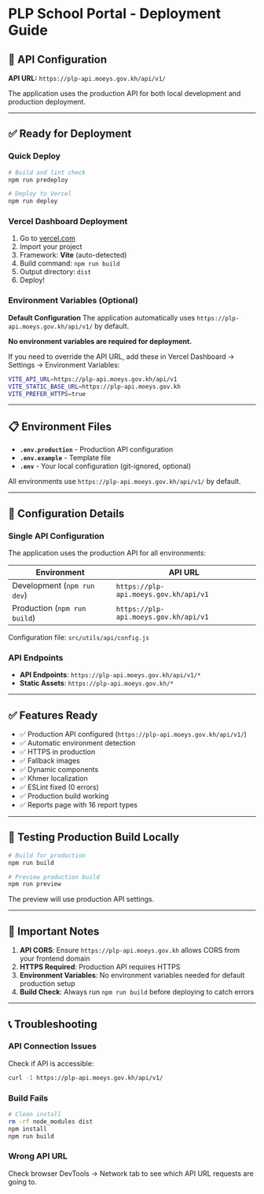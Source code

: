 # PLP School Portal - Deployment Guide

## 🚀 API Configuration

**API URL:** `https://plp-api.moeys.gov.kh/api/v1/`

The application uses the production API for both local development and production deployment.

---

## ✅ Ready for Deployment

### Quick Deploy
```bash
# Build and lint check
npm run predeploy

# Deploy to Vercel
npm run deploy
```

### Vercel Dashboard Deployment
1. Go to [vercel.com](https://vercel.com)
2. Import your project
3. Framework: **Vite** (auto-detected)
4. Build command: `npm run build`
5. Output directory: `dist`
6. Deploy!

### Environment Variables (Optional)

**Default Configuration**
The application automatically uses `https://plp-api.moeys.gov.kh/api/v1/` by default.

**No environment variables are required for deployment.**

If you need to override the API URL, add these in Vercel Dashboard → Settings → Environment Variables:

```bash
VITE_API_URL=https://plp-api.moeys.gov.kh/api/v1
VITE_STATIC_BASE_URL=https://plp-api.moeys.gov.kh
VITE_PREFER_HTTPS=true
```

---

## 📋 Environment Files

- **`.env.production`** - Production API configuration
- **`.env.example`** - Template file
- **`.env`** - Your local configuration (git-ignored, optional)

All environments use `https://plp-api.moeys.gov.kh/api/v1/` by default.

---

## 🔧 Configuration Details

### Single API Configuration

The application uses the production API for all environments:

| Environment | API URL |
|------------|---------|
| Development (`npm run dev`) | `https://plp-api.moeys.gov.kh/api/v1` |
| Production (`npm run build`) | `https://plp-api.moeys.gov.kh/api/v1` |

Configuration file: `src/utils/api/config.js`

### API Endpoints

- **API Endpoints**: `https://plp-api.moeys.gov.kh/api/v1/*`
- **Static Assets**: `https://plp-api.moeys.gov.kh/*`

---

## ✅ Features Ready
- ✅ Production API configured (`https://plp-api.moeys.gov.kh/api/v1/`)
- ✅ Automatic environment detection
- ✅ HTTPS in production
- ✅ Fallback images
- ✅ Dynamic components
- ✅ Khmer localization
- ✅ ESLint fixed (0 errors)
- ✅ Production build working
- ✅ Reports page with 16 report types

---

## 🧪 Testing Production Build Locally

```bash
# Build for production
npm run build

# Preview production build
npm run preview
```

The preview will use production API settings.

---

## 🚨 Important Notes

1. **API CORS**: Ensure `https://plp-api.moeys.gov.kh` allows CORS from your frontend domain
2. **HTTPS Required**: Production API requires HTTPS
3. **Environment Variables**: No environment variables needed for default production setup
4. **Build Check**: Always run `npm run build` before deploying to catch errors

---

## 📞 Troubleshooting

### API Connection Issues

Check if API is accessible:
```bash
curl -I https://plp-api.moeys.gov.kh/api/v1/
```

### Build Fails

```bash
# Clean install
rm -rf node_modules dist
npm install
npm run build
```

### Wrong API URL

Check browser DevTools → Network tab to see which API URL requests are going to.